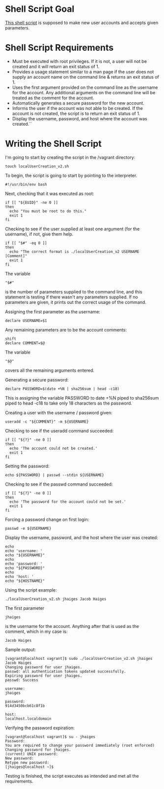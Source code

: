 # Shell Script Goal
[This shell script](../localUserCreation_v2.sh) is supposed to make new user accounts and accepts given parameters.
# Shell Script Requirements
* Must be executed with root privileges. If it is not, a user will not be created and it will return an exit status of 1.
* Provides a usage statement similar to a man page if the user does not supply an account name on the command line & returns an exit status of 1.
* Uses the first argument provided on the command line as the username for the account. Any additional arguments on the command line will be treated as the comment for the account.
* Automatically generates a secure password for the new account.
* Informs the user if the account was not able to be created. If the account is not created, the script is to return an exit status of 1.
* Display the username, password, and host where the account was created.``
# Writing the Shell Script

I'm going to start by creating the script in the /vagrant directory:
```
touch localUserCreation_v2.sh
```
To begin, the script is going to start by pointing to the interpreter.
```
#!/usr/bin/env bash
```
Next, checking that it was executed as root:
```
if [[ "${EUID}" -ne 0 ]]
then
  echo "You must be root to do this."
  exit 1
fi
```
Checking to see if the user supplied at least one argument (for the username), if not, give them help.
```
if [[ "$#" -eq 0 ]]
then
  echo "The correct format is ./localUserCreation_v2 USERNAME [Comment]"
  exit 1
fi
```
The variable
```
"$#"
```
is the number of parameters supplied to the command line, and this statement is testing if there wasn't any parameters supplied. If no parameters are given, it prints out the correct usage of the command.

Assigning the first parameter as the username:
```
declare USERNAME=$1
```
Any remaining parameters are to be the account comments:
```
shift
declare COMMENT=$@
```
The variable
```
"$@"
```
covers all the remaining arguments entered.

Generating a secure password:
```
declare PASSWORD=$(date +%N | sha256sum | head -c18)
```
This is assigning the variable PASSWORD to date +%N piped to sha256sum piped to head -c18 to take only 18 characters as the password.

Creating a user with the username / password given:
```
useradd -c "${COMMENT}" -m ${USERNAME}
```
Checking to see if the useradd command succeeded:
```
if [[ "${?}" -ne 0 ]]
then
  echo 'The account could not be created.'
  exit 1
fi
```

Setting the password:
```
echo ${PASSWORD} | passwd --stdin ${USERNAME}
```

Checking to see if the passwd command succeeded:
```
if [[ "${?}" -ne 0 ]]
then
  echo 'The password for the account could not be set.'
  exit 1
fi
```

Forcing a password change on first login:
```
passwd -e ${USERNAME}
```

Display the username, password, and the host where the user was created:
```
echo
echo 'username: '
echo "${USERNAME}"
echo
echo 'password: '
echo "${PASSWORD}"
echo
echo 'host: '
echo "${HOSTNAME}"
```

Using the script example:
```
./localUserCreation_v2.sh jhaiges Jacob Haiges
```
The first parameter
```
jhaiges
```
is the username for the account.
Anything after that is used as the comment, which in my case is:
```
Jacob Haiges
```
Sample output:
```
[vagrant@localhost vagrant]$ sudo ./localUserCreation_v2.sh jhaiges Jacob Haiges
Changing password for user jhaiges.
passwd: all authentication tokens updated successfully.
Expiring password for user jhaiges.
passwd: Success

username:
jhaiges

password:
914d3450bcb61c8f1b

host:
localhost.localdomain
```
Verifying the password expiration:
```
[vagrant@localhost vagrant]$ su - jhaiges
Password:
You are required to change your password immediately (root enforced)
Changing password for jhaiges.
(current) UNIX password:
New password:
Retype new password:
[jhaiges@localhost ~]$
```
Testing is finished, the script executes as intended and met all the requirements.
